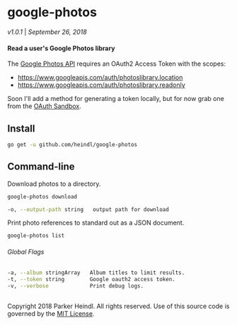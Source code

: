 
[//]: # (Code generated by goethe DO NOT EDIT)
# google-photos

*v1.0.1* | *September 26, 2018*
#### Read a user's Google Photos library


The [Google Photos API](https://developers.google.com/photos/) requires an OAuth2 Access Token with the scopes:
- https://www.googleapis.com/auth/photoslibrary.location
- https://www.googleapis.com/auth/photoslibrary.readonly

Soon I'll add a method for generating a token locally, but for now grab one from the [OAuth Sandbox](https://developers.google.com/oauthplayground).


## Install

```bash
go get -u github.com/heindl/google-photos
```

## Command-line


Download photos to a directory.
```bash
google-photos download
```
```bash
-o, --output-path string   output path for download
```


Print photo references to standard out as a JSON document.
```bash
google-photos list
```

###### Global Flags
```bash
-a, --album stringArray   Album titles to limit results.
-t, --token string        Google oauth2 access token.
-v, --verbose             Print debug logs.
```

##
Copyright 2018 Parker Heindl. All rights reserved.
Use of this source code is governed by the [MIT License](LICENSE.md).
